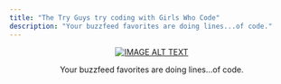 ```yaml
---
title: "The Try Guys try coding with Girls Who Code"
description: "Your buzzfeed favorites are doing lines...of code."
---
```



<span style="display:block;text-align:center">[![IMAGE ALT TEXT](https://i.ytimg.com/an_webp/H5Vzo-iPGCo/mqdefault_6s.webp?du=3000&sqp=CM6wudcF&rs=AOn4CLAHO2gj9dW0aNrAoRBE_NRG9z-4uA)](https://youtu.be/H5Vzo-iPGCo "Try Guys Try Coding")


<p style="text-align: center;">Your buzzfeed favorites are doing lines...of code.</p>
